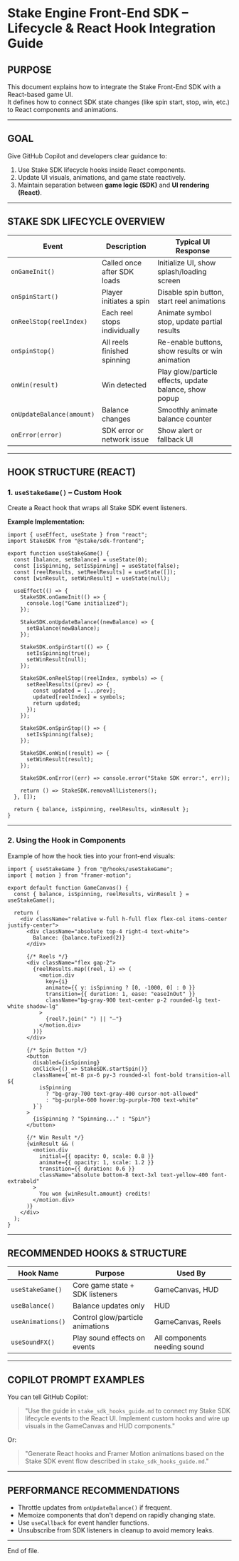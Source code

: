 # Stake Engine Front-End SDK – Lifecycle & React Hook Integration Guide

## PURPOSE
This document explains how to integrate the Stake Front-End SDK with a React-based game UI.  
It defines how to connect SDK state changes (like spin start, stop, win, etc.) to React components and animations.

---

## GOAL
Give GitHub Copilot and developers clear guidance to:
1. Use Stake SDK lifecycle hooks inside React components.
2. Update UI visuals, animations, and game state reactively.
3. Maintain separation between **game logic (SDK)** and **UI rendering (React)**.

---

## STAKE SDK LIFECYCLE OVERVIEW

| Event | Description | Typical UI Response |
|-------|--------------|--------------------|
| `onGameInit()` | Called once after SDK loads | Initialize UI, show splash/loading screen |
| `onSpinStart()` | Player initiates a spin | Disable spin button, start reel animations |
| `onReelStop(reelIndex)` | Each reel stops individually | Animate symbol stop, update partial results |
| `onSpinStop()` | All reels finished spinning | Re-enable buttons, show results or win animation |
| `onWin(result)` | Win detected | Play glow/particle effects, update balance, show popup |
| `onUpdateBalance(amount)` | Balance changes | Smoothly animate balance counter |
| `onError(error)` | SDK error or network issue | Show alert or fallback UI |

---

## HOOK STRUCTURE (REACT)

### 1. `useStakeGame()` – Custom Hook
Create a React hook that wraps all Stake SDK event listeners.

**Example Implementation:**
```tsx
import { useEffect, useState } from "react";
import StakeSDK from "@stake/sdk-frontend";

export function useStakeGame() {
  const [balance, setBalance] = useState(0);
  const [isSpinning, setIsSpinning] = useState(false);
  const [reelResults, setReelResults] = useState([]);
  const [winResult, setWinResult] = useState(null);

  useEffect(() => {
    StakeSDK.onGameInit(() => {
      console.log("Game initialized");
    });

    StakeSDK.onUpdateBalance((newBalance) => {
      setBalance(newBalance);
    });

    StakeSDK.onSpinStart(() => {
      setIsSpinning(true);
      setWinResult(null);
    });

    StakeSDK.onReelStop((reelIndex, symbols) => {
      setReelResults((prev) => {
        const updated = [...prev];
        updated[reelIndex] = symbols;
        return updated;
      });
    });

    StakeSDK.onSpinStop(() => {
      setIsSpinning(false);
    });

    StakeSDK.onWin((result) => {
      setWinResult(result);
    });

    StakeSDK.onError((err) => console.error("Stake SDK error:", err));

    return () => StakeSDK.removeAllListeners();
  }, []);

  return { balance, isSpinning, reelResults, winResult };
}
```

---

### 2. Using the Hook in Components

Example of how the hook ties into your front-end visuals:

```tsx
import { useStakeGame } from "@/hooks/useStakeGame";
import { motion } from "framer-motion";

export default function GameCanvas() {
  const { balance, isSpinning, reelResults, winResult } = useStakeGame();

  return (
    <div className="relative w-full h-full flex flex-col items-center justify-center">
      <div className="absolute top-4 right-4 text-white">
        Balance: {balance.toFixed(2)}
      </div>

      {/* Reels */}
      <div className="flex gap-2">
        {reelResults.map((reel, i) => (
          <motion.div
            key={i}
            animate={{ y: isSpinning ? [0, -1000, 0] : 0 }}
            transition={{ duration: 1, ease: "easeInOut" }}
            className="bg-gray-900 text-center p-2 rounded-lg text-white shadow-lg"
          >
            {reel?.join(" ") || "—"}
          </motion.div>
        ))}
      </div>

      {/* Spin Button */}
      <button
        disabled={isSpinning}
        onClick={() => StakeSDK.startSpin()}
        className={`mt-8 px-6 py-3 rounded-xl font-bold transition-all ${
          isSpinning
            ? "bg-gray-700 text-gray-400 cursor-not-allowed"
            : "bg-purple-600 hover:bg-purple-700 text-white"
        }`}
      >
        {isSpinning ? "Spinning..." : "Spin"}
      </button>

      {/* Win Result */}
      {winResult && (
        <motion.div
          initial={{ opacity: 0, scale: 0.8 }}
          animate={{ opacity: 1, scale: 1.2 }}
          transition={{ duration: 0.6 }}
          className="absolute bottom-8 text-3xl text-yellow-400 font-extrabold"
        >
          You won {winResult.amount} credits!
        </motion.div>
      )}
    </div>
  );
}
```

---

## RECOMMENDED HOOKS & STRUCTURE

| Hook Name         | Purpose                          | Used By                      |
| ----------------- | -------------------------------- | ---------------------------- |
| `useStakeGame()`  | Core game state + SDK listeners  | GameCanvas, HUD              |
| `useBalance()`    | Balance updates only             | HUD                          |
| `useAnimations()` | Control glow/particle animations | GameCanvas, Reels            |
| `useSoundFX()`    | Play sound effects on events     | All components needing sound |

---

## COPILOT PROMPT EXAMPLES

You can tell GitHub Copilot:

> "Use the guide in `stake_sdk_hooks_guide.md` to connect my Stake SDK lifecycle events to the React UI. Implement custom hooks and wire up visuals in the GameCanvas and HUD components."

Or:

> "Generate React hooks and Framer Motion animations based on the Stake SDK event flow described in `stake_sdk_hooks_guide.md`."

---

## PERFORMANCE RECOMMENDATIONS

* Throttle updates from `onUpdateBalance()` if frequent.
* Memoize components that don't depend on rapidly changing state.
* Use `useCallback` for event handler functions.
* Unsubscribe from SDK listeners in cleanup to avoid memory leaks.

---

End of file.
